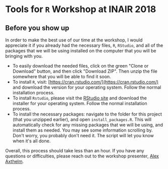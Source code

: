 # Tools for `R` Workshop at INAIR 2018

## Before you show up

In order to make the best use of our time at the workshop, I would appreciate it if you already had the necessary files, `R`, `RStudio`, and all of the packages that we will be using installed on the computer that you will be bringing with you.

* To easily download the needed files, click on the green "Clone or Download" button, and then click "Download ZIP". Then unzip the file somewhere that you will be able to find it soon.
* To install `R`, visit: [https://cran.rstudio.com/](https://cran.rstudio.com/) and download the version for your operating system. Follow the normal installation process.
* To install `Rstudio`, please visit the [RStudio site](https://www.rstudio.com/products/rstudio/download/#download) and download the installer for your operating system. Follow the normal installation process.
* To install the necessary packages: navigate to the folder for this project (that you unzipped earlier), and open `install_packages.R`. This will automatically check for any missing packages that we will be using, and install them as needed. You may see some information scrolling by. Don't worry, you probably don't need it. The script will let you know when it's all done.

Overall, this process should take less than an hour. If you have any questions or difficulties, please reach out to the workshop presenter, [Alex Axthelm](mailto:aaxthelm@che.in.gov).
